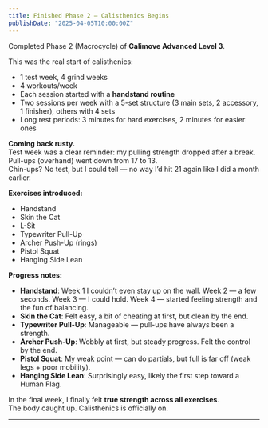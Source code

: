 ```yaml
---
title: Finished Phase 2 – Calisthenics Begins
publishDate: "2025-04-05T10:00:00Z"
---
```


Completed Phase 2 (Macrocycle) of **Calimove Advanced Level 3**.

This was the real start of calisthenics:
- 1 test week, 4 grind weeks
- 4 workouts/week
- Each session started with a **handstand routine**
- Two sessions per week with a 5-set structure (3 main sets, 2 accessory, 1 finisher), others with 4 sets
- Long rest periods: 3 minutes for hard exercises, 2 minutes for easier ones

**Coming back rusty.**  
Test week was a clear reminder: my pulling strength dropped after a break.  
Pull-ups (overhand) went down from 17 to 13.  
Chin-ups? No test, but I could tell — no way I’d hit 21 again like I did a month earlier.

**Exercises introduced:**
- Handstand  
- Skin the Cat  
- L-Sit  
- Typewriter Pull-Up  
- Archer Push-Up (rings)  
- Pistol Squat  
- Hanging Side Lean  

**Progress notes:**
- **Handstand**: Week 1 I couldn’t even stay up on the wall. Week 2 — a few seconds. Week 3 — I could hold. Week 4 — started feeling strength and the fun of balancing.
- **Skin the Cat**: Felt easy, a bit of cheating at first, but clean by the end.
- **Typewriter Pull-Up**: Manageable — pull-ups have always been a strength.
- **Archer Push-Up**: Wobbly at first, but steady progress. Felt the control by the end.
- **Pistol Squat**: My weak point — can do partials, but full is far off (weak legs + poor mobility).
- **Hanging Side Lean**: Surprisingly easy, likely the first step toward a Human Flag.

In the final week, I finally felt **true strength across all exercises**.  
The body caught up. Calisthenics is officially on.

---

